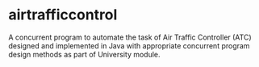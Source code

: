 # airtrafficcontrol
A concurrent program to automate the task of Air Traffic Controller (ATC) designed and implemented in Java with appropriate concurrent program design methods as part of University module.
